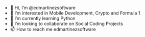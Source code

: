 - 👋 Hi, I’m @edmartinezsoftware
- 👀 I’m interested in Mobile Development, Crypto and Formula 1
- 🌱 I’m currently learning Python
- 💞️ I’m looking to collaborate on Social Coding Projects
- 📫 How to reach me edmartinezsoftware

<!---
edmartinezsoftware/edmartinezsoftware is a ✨ special ✨ repository because its `README.md` (this file) appears on your GitHub profile.
You can click the Preview link to take a look at your changes.
--->
